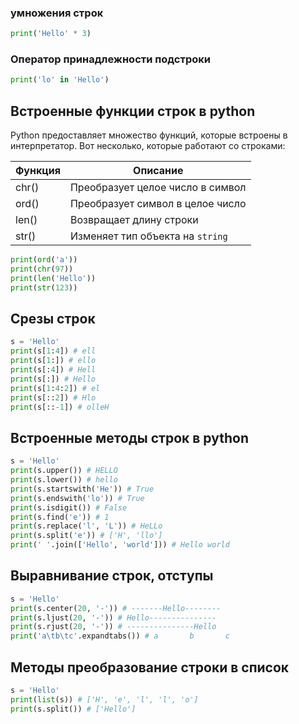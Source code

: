 ### умножения строк

```python
print('Hello' * 3)
```

### Оператор принадлежности подстроки

```python
print('lo' in 'Hello')
```

## Встроенные функции строк в python

Python предоставляет множество функций, которые встроены в интерпретатор. Вот несколько, которые работают со строками:

| Функция | Описание                         |
| ------- | -------------------------------- |
| chr()   | Преобразует целое число в символ |
| ord()   | Преобразует символ в целое число |
| len()   | Возвращает длину строки          |
| str()   | Изменяет тип объекта на `string` |

```python
print(ord('a'))
print(chr(97))
print(len('Hello'))
print(str(123))
```

## Срезы строк
```python
s = 'Hello'
print(s[1:4]) # ell
print(s[1:]) # ello
print(s[:4]) # Hell
print(s[:]) # Hello
print(s[1:4:2]) # el
print(s[::2]) # Hlo
print(s[::-1]) # olleH
```

## Встроенные методы строк в python
```python
s = 'Hello'
print(s.upper()) # HELLO
print(s.lower()) # hello
print(s.startswith('He')) # True
print(s.endswith('lo')) # True
print(s.isdigit()) # False
print(s.find('e')) # 1
print(s.replace('l', 'L')) # HeLLo
print(s.split('e')) # ['H', 'llo']
print(' '.join(['Hello', 'world'])) # Hello world
```

## Выравнивание строк, отступы
```python
s = 'Hello'
print(s.center(20, '-')) # -------Hello--------
print(s.ljust(20, '-')) # Hello---------------
print(s.rjust(20, '-')) # ---------------Hello
print('a\tb\tc'.expandtabs()) # a       b       c
```

## Методы преобразование строки в список
```python
s = 'Hello'
print(list(s)) # ['H', 'e', 'l', 'l', 'o']
print(s.split()) # ['Hello']
```
